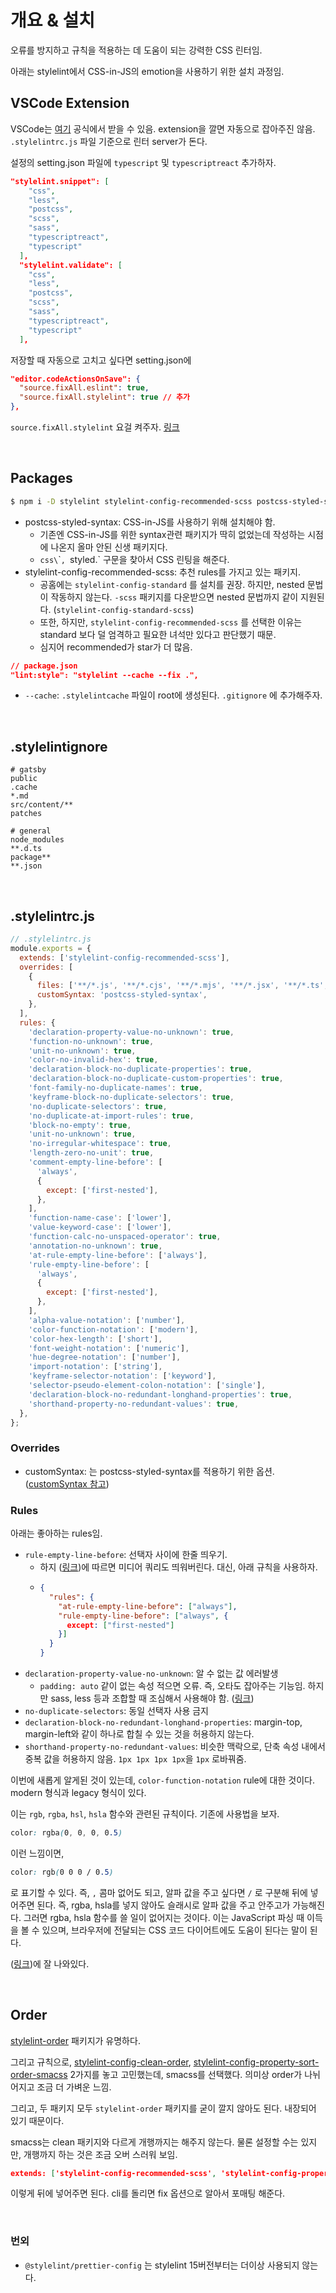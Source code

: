 # 개요 & 설치

오류를 방지하고 규칙을 적용하는 데 도움이 되는 강력한 CSS 린터임.

아래는 stylelint에서 CSS-in-JS의 emotion을 사용하기 위한 설치 과정임.

## VSCode Extension

VSCode는 [여기](https://marketplace.visualstudio.com/items?itemName=stylelint.vscode-stylelint) 공식에서 받을 수 있음. extension을 깔면 자동으로 잡아주진 않음. `.stylelintrc.js` 파일 기준으로 린터 server가 돈다.

설정의 setting.json 파일에 `typescript` 및 `typescriptreact` 추가하자.

```json
"stylelint.snippet": [
    "css",
    "less",
    "postcss",
    "scss",
    "sass",
    "typescriptreact",
    "typescript"
  ],
  "stylelint.validate": [
    "css",
    "less",
    "postcss",
    "scss",
    "sass",
    "typescriptreact",
    "typescript"
  ],
```

저장할 때 자동으로 고치고 싶다면 setting.json에

```json
"editor.codeActionsOnSave": {
  "source.fixAll.eslint": true,
  "source.fixAll.stylelint": true // 추가
},
```

`source.fixAll.stylelint` 요걸 켜주자. [링크](https://github.com/stylelint/vscode-stylelint/issues/35#issuecomment-570762115)

<br/>

## Packages

```sh
$ npm i -D stylelint stylelint-config-recommended-scss postcss-styled-syntax
```

- postcss-styled-syntax: CSS-in-JS를 사용하기 위해 설치해야 함.
  - 기존엔 CSS-in-JS를 위한 syntax관련 패키지가 딱히 없었는데 작성하는 시점에 나온지 올마 안된 신생 패키지다.
  - `css\`\``, `styled.` 구문을 찾아서 CSS 린팅을 해준다.
- stylelint-config-recommended-scss: 추천 rules를 가지고 있는 패키지.
  - 공홈에는 `stylelint-config-standard` 를 설치를 권장. 하지만, nested 문법이 작동하지 않는다. `-scss` 패키지를 다운받으면 nested 문법까지 같이 지원된다. (`stylelint-config-standard-scss`)
  - 또한, 하지만, `stylelint-config-recommended-scss` 를 선택한 이유는 standard 보다 덜 엄격하고 필요한 녀석만 있다고 판단했기 때문.
  - 심지어 recommended가 star가 더 많음.

```json
// package.json
"lint:style": "stylelint --cache --fix .",
```

- `--cache`: `.stylelintcache` 파일이 root에 생성된다. `.gitignore` 에 추가해주자.

<br/>

## .stylelintignore

```
# gatsby
public
.cache
*.md
src/content/**
patches

# general
node_modules
**.d.ts
package**
**.json
```

<br/>

## .stylelintrc.js

```javascript
// .stylelintrc.js
module.exports = {
  extends: ['stylelint-config-recommended-scss'],
  overrides: [
    {
      files: ['**/*.js', '**/*.cjs', '**/*.mjs', '**/*.jsx', '**/*.ts', '**/*.tsx'],
      customSyntax: 'postcss-styled-syntax',
    },
  ],
  rules: {
    'declaration-property-value-no-unknown': true,
    'function-no-unknown': true,
    'unit-no-unknown': true,
    'color-no-invalid-hex': true,
    'declaration-block-no-duplicate-properties': true,
    'declaration-block-no-duplicate-custom-properties': true,
    'font-family-no-duplicate-names': true,
    'keyframe-block-no-duplicate-selectors': true,
    'no-duplicate-selectors': true,
    'no-duplicate-at-import-rules': true,
    'block-no-empty': true,
    'unit-no-unknown': true,
    'no-irregular-whitespace': true,
    'length-zero-no-unit': true,
    'comment-empty-line-before': [
      'always',
      {
        except: ['first-nested'],
      },
    ],
    'function-name-case': ['lower'],
    'value-keyword-case': ['lower'],
    'function-calc-no-unspaced-operator': true,
    'annotation-no-unknown': true,
    'at-rule-empty-line-before': ['always'],
    'rule-empty-line-before': [
      'always',
      {
        except: ['first-nested'],
      },
    ],
    'alpha-value-notation': ['number'],
    'color-function-notation': ['modern'],
    'color-hex-length': ['short'],
    'font-weight-notation': ['numeric'],
    'hue-degree-notation': ['number'],
    'import-notation': ['string'],
    'keyframe-selector-notation': ['keyword'],
    'selector-pseudo-element-colon-notation': ['single'],
    'declaration-block-no-redundant-longhand-properties': true,
    'shorthand-property-no-redundant-values': true,
  },
};
```

### Overrides

- customSyntax: 는 postcss-styled-syntax를 적용하기 위한 옵션. ([customSyntax 참고](https://stylelint.io/migration-guide/to-15/#removed-processors-configuration-property))

### Rules

아래는 좋아하는 rules임.

- `rule-empty-line-before`: 선택자 사이에 한줄 띄우기.
  - 하지 ([링크](https://stackoverflow.com/questions/46200851/stylelint-have-an-empty-line-before-non-nested-rules-and-no-empty-line-before-n))에 따르면 미디어 쿼리도 띄워버린다. 대신, 아래 규칙을 사용하자.
  - ```json
    {
      "rules": {
        "at-rule-empty-line-before": ["always"],
        "rule-empty-line-before": ["always", {
          except: ["first-nested"]
        }]
      }
    }
    ```
- `declaration-property-value-no-unknown`: 알 수 없는 값 에러발생
  - `padding: auto` 같이 없는 속성 적으면 오류. 즉, 오타도 잡아주는 기능임. 하지만 sass, less 등과 조합할 때 조심해서 사용해야 함. ([링크](https://stylelint.io/user-guide/rules/declaration-property-value-no-unknown/))
- `no-duplicate-selectors`: 동일 선택자 사용 금지
- `declaration-block-no-redundant-longhand-properties`: margin-top, margin-left와 같이 하나로 합칠 수 있는 것을 허용하지 않는다.
- `shorthand-property-no-redundant-values`: 비슷한 맥락으로, 단축 속성 내에서 중복 값을 허용하지 않음. `1px 1px 1px 1px`을 `1px` 로바꿔줌.

이번에 새롭게 알게된 것이 있는데, `color-function-notation` rule에 대한 것이다. modern 형식과 legacy 형식이 있다.

이는 `rgb`, `rgba`, `hsl`, `hsla` 함수와 관련된 규칙이다. 기존에 사용법을 보자.

```css
color: rgba(0, 0, 0, 0.5)
```

이런 느낌이면,

```css
color: rgb(0 0 0 / 0.5)
```

로 표기할 수 있다. 즉, `,` 콤마 없어도 되고, 알파 값을 주고 싶다면 `/` 로 구분해 뒤에 넣어주면 된다. 즉, rgba, hsla를 넣지 않아도 슬래시로 알파 값을 주고 안주고가 가능해진다. 그러면 rgba, hsla 함수를 쓸 일이 없어지는 것이다. 이는 JavaScript 파싱 때 이득을 볼 수 있으며, 브라우저에 전달되는 CSS 코드 다이어트에도 도움이 된다는 말이 된다.

([링크](https://www.smashingmagazine.com/2021/11/guide-modern-css-colors/#modern-color-syntax))에 잘 나와있다.

<br/>

## Order

[stylelint-order](https://www.npmjs.com/package/stylelint-order) 패키지가 유명하다.

그리고 규칙으로, [stylelint-config-clean-order](https://github.com/kutsan/stylelint-config-clean-order), [stylelint-config-property-sort-order-smacss](https://github.com/cahamilton/stylelint-config-property-sort-order-smacss) 2가지를 놓고 고민했는데, smacss를 선택했다. 의미상 order가 나뉘어지고 조금 더 가벼운 느낌.

그리고, 두 패키지 모두 `stylelint-order` 패키지를 굳이 깔지 않아도 된다. 내장되어 있기 때문이다.

smacss는 clean 패키지와 다르게 개행까지는 해주지 않는다. 물론 설정할 수는 있지만, 개행까지 하는 것은 조금 오버 스러워 보임.

```json
extends: ['stylelint-config-recommended-scss', 'stylelint-config-property-sort-order-smacss'],
```

이렇게 뒤에 넣어주면 된다. cli를 돌리면 fix 옵션으로 알아서 포매팅 해준다.

<br/>

### 번외

- `@stylelint/prettier-config` 는 stylelint 15버전부터는 더이상 사용되지 않는다.
